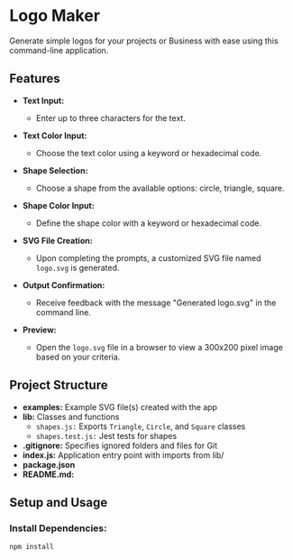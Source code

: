 # Logo Maker

Generate simple logos for your projects or Business with ease using this command-line application.

## Features

- **Text Input:**
  - Enter up to three characters for the text.

- **Text Color Input:**
  - Choose the text color using a keyword or hexadecimal code.

- **Shape Selection:**
  - Choose a shape from the available options: circle, triangle, square.

- **Shape Color Input:**
  - Define the shape color with a keyword or hexadecimal code.

- **SVG File Creation:**
  - Upon completing the prompts, a customized SVG file named `logo.svg` is generated.

- **Output Confirmation:**
  - Receive feedback with the message "Generated logo.svg" in the command line.

- **Preview:**
  - Open the `logo.svg` file in a browser to view a 300x200 pixel image based on your criteria.

## Project Structure

- **examples:** Example SVG file(s) created with the app
- **lib:** Classes and functions
  - `shapes.js:` Exports `Triangle`, `Circle`, and `Square` classes
  - `shapes.test.js:` Jest tests for shapes
- **.gitignore:** Specifies ignored folders and files for Git
- **index.js:** Application entry point with imports from lib/
- **package.json**
- **README.md:**
## Setup and Usage

### Install Dependencies:

```bash
npm install

